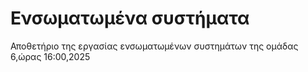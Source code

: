 # Ενσωματωμένα συστήματα
Αποθετήριο της εργασίας ενσωματωμένων συστημάτων της ομάδας 6,ώρας 16:00,2025
